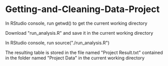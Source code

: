 # Getting-and-Cleaning-Data-Project

In RStudio console, run getwd() to get the current working directory

Download "run_analysis.R" and save it in the current working directory

In RStudio console, run source("./run_analysis.R")

The resulting table is stored in the file named "Project Result.txt" contained in
the folder named "Project Data" in the current working directory
